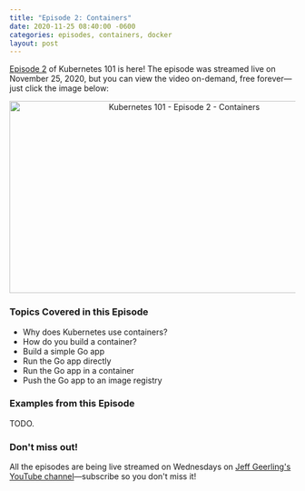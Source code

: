 ```yaml
---
title: "Episode 2: Containers"
date: 2020-11-25 08:40:00 -0600
categories: episodes, containers, docker
layout: post
---
```

[Episode 2](https://www.youtube.com/watch?v=AHDrejEv0SM) of Kubernetes 101 is here! The episode was streamed live on November 25, 2020, but you can view the video on-demand, free forever—just click the image below:

<div style="text-align: center;" class="thumb-wrapper">
  <a href="https://www.youtube.com/watch?v=AHDrejEv0SM">
    <img src="/assets/images/episode-02.jpg" width="600" height="338" alt="Kubernetes 101 - Episode 2 - Containers" class="parent-img-responsive"><span></span>
  </a>
</div>

### Topics Covered in this Episode

  - Why does Kubernetes use containers?
  - How do you build a container?
  - Build a simple Go app
  - Run the Go app directly
  - Run the Go app in a container
  - Push the Go app to an image registry

### Examples from this Episode

TODO.

### Don't miss out!

All the episodes are being live streamed on Wednesdays on [Jeff Geerling's YouTube channel](https://www.youtube.com/c/JeffGeerling)—subscribe so you don't miss it!
